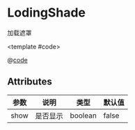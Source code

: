 # LodingShade

加载遮罩

<demo-block>

<LodingShade-demo1 />

<template #code>

@[code](@demoroot/LodingShade/demo1.vue)

</template>

</demo-block>

## Attributes

参数|说明|类型|默认值
-----|-----|-----|-----
show | 是否显示 | boolean |  false

